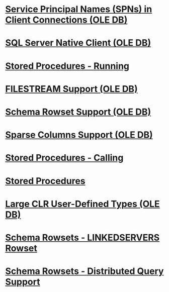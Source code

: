 # [Service Principal Names (SPNs) in Client Connections (OLE DB)](service-principal-names-spns-in-client-connections-ole-db.md)
# [SQL Server Native Client (OLE DB)](sql-server-native-client-ole-db.md)
# [Stored Procedures - Running](stored-procedures-running.md)
# [FILESTREAM Support (OLE DB)](filestream-support-ole-db.md)
# [Schema Rowset Support (OLE DB)](schema-rowset-support-ole-db.md)
# [Sparse Columns Support (OLE DB)](sparse-columns-support-ole-db.md)
# [Stored Procedures - Calling](stored-procedures-calling.md)
# [Stored Procedures](stored-procedures.md)
# [Large CLR User-Defined Types (OLE DB)](large-clr-user-defined-types-ole-db.md)
# [Schema Rowsets - LINKEDSERVERS Rowset](schema-rowsets-linkedservers-rowset.md)
# [Schema Rowsets - Distributed Query Support](schema-rowsets-distributed-query-support.md)
